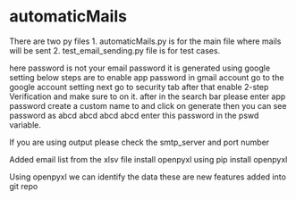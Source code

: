 # automaticMails


There are two py files 1. automaticMails.py is for the main file where mails will be sent 2. test_email_sending.py file is for test cases.

here password is not your email password it is generated using google setting
below steps are to enable app password in gmail account
go to the google account setting next go to security tab
after that enable 2-step Verification  and make sure to on it.
after in the search bar please enter app password
create a custom name to and click on generate then you can see password as abcd abcd abcd abcd
enter this password in the pswd variable.



If you are using output please check the smtp_server and port number

Added email list from the xlsv file install openpyxl using pip install openpyxl

Using openpyxl we can identify the data these are new features added into git repo

